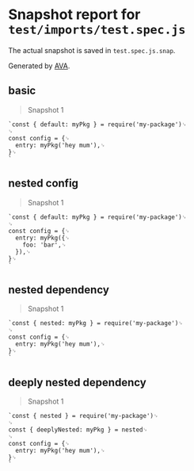 # Snapshot report for `test/imports/test.spec.js`

The actual snapshot is saved in `test.spec.js.snap`.

Generated by [AVA](https://avajs.dev).

## basic

> Snapshot 1

    `const { default: myPkg } = require('my-package')␊
    ␊
    const config = {␊
      entry: myPkg('hey mum'),␊
    }␊
    `

## nested config

> Snapshot 1

    `const { default: myPkg } = require('my-package')␊
    ␊
    const config = {␊
      entry: myPkg({␊
        foo: 'bar',␊
      }),␊
    }␊
    `

## nested dependency

> Snapshot 1

    `const { nested: myPkg } = require('my-package')␊
    ␊
    const config = {␊
      entry: myPkg('hey mum'),␊
    }␊
    `

## deeply nested dependency

> Snapshot 1

    `const { nested } = require('my-package')␊
    ␊
    const { deeplyNested: myPkg } = nested␊
    ␊
    const config = {␊
      entry: myPkg('hey mum'),␊
    }␊
    `
